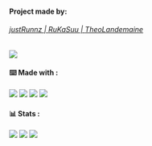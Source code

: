 
<!-- 
[![made-with-javascript](https://img.shields.io/badge/Made%20with-JavaScript-fdbe02.svg)](https://www.javascript.com)

[![made-with-html](https://img.shields.io/badge/Made%20with-HTML-FF7518.svg)](https://www.javascript.com)

[![made-with-css](https://img.shields.io/badge/Made%20with-CSS-246bce.svg)](https://www.javascript.com) -->
<!-- 
![Visual Studio Code](https://img.shields.io/badge/--007ACC?logo=visual%20studio%20code&logoColor=ffffff) -->

<!-- 
[![GitHub commits](https://badgen.net/github/commits/Naereen/Strapdown.js)](https://GitHub.com/justRunnz/PROJET_JS_AVANCEE/commit/) -->



<div>
    <h4>Project made by:</h4>
    <a href="https://github.com/justRunnz"><h6>justRunnz |   
    <a href="https://github.com/RuKaSuu">RuKaSuu |
    <a href="https://github.com/TheoLandemaine">TheoLandemaine</a>

</div>

<a
    href="https://open.vscode.dev/justRunnz/PROJET_JS_AVANCEE/tree/MC-dev/">
    <img src="https://open.vscode.dev/badges/open-in-vscode.svg">
</a>


<div>
    <h4>⌨️ Made with : </h4>
    <a>
        <img src="https://img.shields.io/badge/--181717?logo=github&logoColor=ffffff">
    </a>
    <a>
        <img src="https://img.shields.io/badge/--F7DF1E?logo=javascript&logoColor=000">
    </a>
    <a>
        <img src="https://img.shields.io/badge/--246bce?logo=css3&logoColor=ffffff">
    </a>
    <a>
        <img src="https://img.shields.io/badge/--FF7518?logo=html5&logoColor=ffffff">
    </a>
</div>

<div>
    <h4>📊 Stats : </h4>
        <a>
        <img src="https://badgen.net/github/branches/justRunnz/PROJET_JS_AVANCEE/">
    </a>
    <a>
        <img src="https://badgen.net/github/commits/justRunnz/PROJET_JS_AVANCEE/MC-dev/">
    </a>
    <a>
        <img src="https://badgen.net/github/last-commit/justRunnz/PROJET_JS_AVANCEE/MC-dev/">
    </a>
    <!-- <a>
        <img src="https://img.shields.io/github/downloads/justRunnz/PROJET_JS_AVANCEE/MC-dev/total.svg">
    </a> -->
</div>
